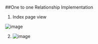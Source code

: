 ##One to one Relationship Implementation

1. Index page view

![image](https://user-images.githubusercontent.com/56704245/181699243-5f08edec-3f3c-4323-9748-c062fcfa026f.png)

2. ![image](https://user-images.githubusercontent.com/56704245/181699989-b91ec368-0817-445b-8ee9-520bf29b350e.png)

